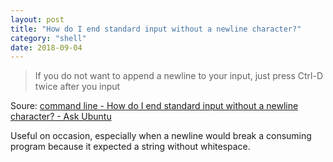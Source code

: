```yaml
---
layout: post
title: "How do I end standard input without a newline character?"
category: "shell"
date: 2018-09-04
---
```


> If you do not want to append a newline to your input, just press Ctrl-D twice after you input

Soure: [command line - How do I end standard input without a newline character? - Ask Ubuntu](https://askubuntu.com/questions/118548/how-do-i-end-standard-input-without-a-newline-character)

Useful on occasion, especially when a newline would break a consuming program because it expected a string without whitespace.
